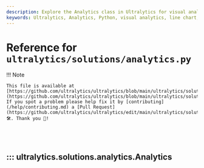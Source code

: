 ```yaml
---
description: Explore the Analytics class in Ultralytics for visual analytics. Learn to create and update line, bar, and pie charts efficiently.
keywords: Ultralytics, Analytics, Python, visual analytics, line chart, bar chart, pie chart, data visualization, AGPL-3.0 license
---
```


# Reference for `ultralytics/solutions/analytics.py`

!!! Note

    This file is available at [https://github.com/ultralytics/ultralytics/blob/main/ultralytics/solutions/analytics.py](https://github.com/ultralytics/ultralytics/blob/main/ultralytics/solutions/analytics.py). If you spot a problem please help fix it by [contributing](/help/contributing.md) a [Pull Request](https://github.com/ultralytics/ultralytics/edit/main/ultralytics/solutions/analytics.py) 🛠️. Thank you 🙏!

<br><br>

## ::: ultralytics.solutions.analytics.Analytics

<br><br>